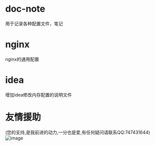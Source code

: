 # doc-note
用于记录各种配置文件，笔记

# nginx
nginx的通用配置

# idea
增加idea修改内存配置的说明文件

# 友情援助  
(您的支持,是我前进的动力,一分也是爱,有任何疑问请联系QQ:747431644)  
![image](https://github.com/niyite/image/blob/master/1552375153915.jpg)
